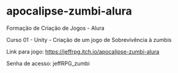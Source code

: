 # apocalipse-zumbi-alura
Formação de Criação de Jogos - Alura

Curso 01 - Unity - Criação de um jogo de Sobrevivência à zumbis

Link para jogo: https://jeffrpg.itch.io/apocalipse-zumbi-alura

Senha de acesso: jeffRPG_zumbi

